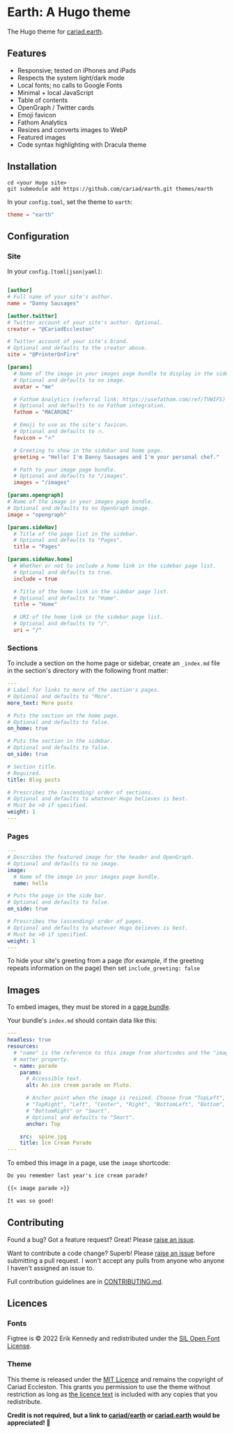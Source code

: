 # Earth: A Hugo theme

The Hugo theme for [cariad.earth](https://cariad.earth).

## Features

- Responsive; tested on iPhones and iPads
- Respects the system light/dark mode
- Local fonts; no calls to Google Fonts
- Minimal + local JavaScript
- Table of contents
- OpenGraph / Twitter cards
- Emoji favicon
- Fathom Analytics
- Resizes and converts images to WebP
- Featured images
- Code syntax highlighting with Dracula theme

## Installation

```console
cd <your Hugo site>
git submodule add https://github.com/cariad/earth.git themes/earth
```

In your `config.toml`, set the theme to `earth`:

```toml
theme = "earth"
```

## Configuration

### Site

In your `config.[toml|json|yaml]`:

```toml

[author]
# Full name of your site's author.
name = "Danny Sausages"

[author.twitter]
# Twitter account of your site's author. Optional.
creator = "@CariadEccleston"

# Twitter account of your site's brand.
# Optional and defaults to the creator above.
site = "@PrinterOnFire"

[params]
  # Name of the image in your images page bundle to display in the sidebar.
  # Optional and defaults to no image.
  avatar = "me"

  # Fathom Analytics (referral link: https://usefathom.com/ref/TVWIFS) site ID.
  # Optional and defaults to no Fathom integration.
  fathom = "MACARONI"

  # Emoji to use as the site's favicon.
  # Optional and defaults to 🔥.
  favicon = "🔥"

  # Greeting to show in the sidebar and home page.
  greeting = "Hello! I'm Danny Sausages and I'm your personal chef."

  # Path to your image page bundle.
  # Optional and defaults to "/images".
  images = "/images"

[params.opengraph]
# Name of the image in your images page bundle.
# Optional and defaults to no OpenGraph image.
image = "opengraph"

[params.sideNav]
  # Title of the page list in the sidebar.
  # Optional and defaults to "Pages".
  title = "Pages"

[params.sideNav.home]
  # Whether or not to include a home link in the sidebar page list.
  # Optional and defaults to true.
  include = true

  # Title of the home link in the sidebar page list.
  # Optional and defaults to "Home".
  title = "Home"

  # URI of the home link in the sidebar page list.
  # Optional and defaults to "/".
  uri = "/"
```

### Sections

To include a section on the home page or sidebar, create an `_index.md` file in the section's directory with the following front matter:

```yaml
---
# Label for links to more of the section's pages.
# Optional and defaults to "More".
more_text: More posts

# Puts the section on the home page.
# Optional and defaults to false.
on_home: true

# Puts the section in the sidebar.
# Optional and defaults to false.
on_side: true

# Section title.
# Required.
title: Blog posts

# Prescribes the (ascending) order of sections.
# Optional and defaults to whatever Hugo believes is best.
# Must be >0 if specified.
weight: 1
---
```

### Pages

```yaml
---
# Describes the featured image for the header and OpenGraph.
# Optional and defaults to no image.
image:
  # Name of the image in your images page bundle.
  name: hello

# Puts the page in the side bar.
# Optional and defaults to false.
on_side: true

# Prescribes the (ascending) order of pages.
# Optional and defaults to whatever Hugo believes is best.
# Must be >0 if specified.
weight: 1
---
```

To hide your site's greeting from a page (for example, if the greeting repeats information on the page) then set `include_greeting: false`

## Images

To embed images, they must be stored in a [page bundle](https://gohugo.io/content-management/page-bundles/).

Your bundle's `index.md` should contain data like this:

```yaml
---
headless: true
resources:
  # "name" is the reference to this image from shortcodes and the "image" front
  # matter property.
  - name: parade
    params:
      # Accessible text.
      alt: An ice cream parade on Pluto.

      # Anchor point when the image is resized. Choose from "TopLeft", "Top",
      # "TopRight", "Left", "Center", "Right", "BottomLeft", "Bottom",
      # "BottomRight" or "Smart".
      # Optional and defaults to "Smart".
      anchor: Top

    src:  spine.jpg
    title: Ice Cream Parade
---
```

To embed this image in a page, use the `image` shortcode:

```markdown
Do you remember last year's ice cream parade?

{{< image parade >}}

It was so good!
```

## Contributing

Found a bug? Got a feature request? Great! Please [raise an issue](https://github.com/cariad/earth/issues).

Want to contribute a code change? Superb! Please [raise an issue](https://github.com/cariad/earth/issues) before submitting a pull request. I won't accept any pulls from anyone who anyone I haven't assigned an issue to.

Full contribution guidelines are in [CONTRIBUTING.md](CONTRIBUTING.md).

## Licences

### Fonts

Figtree is &copy; 2022 Erik Kennedy and redistributed under the [SIL Open Font License](static/fonts/figtree/OFL.txt). <!-- cspell:disable-line -->

### Theme

This theme is released under the [MIT Licence](/LICENSE) and remains the copyright of Cariad Eccleston. This grants you permission to use the theme without restriction as long as [the licence text](/LICENSE) is included with any copies that you redistribute.

**Credit is not required, but a link to [cariad/earth](https://github.com/cariad/earth) or [cariad.earth](https://cariad.earth) would be appreciated!&nbsp;🚀**

